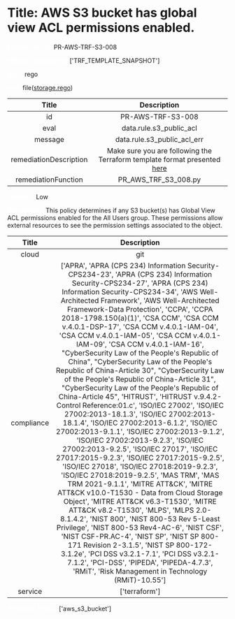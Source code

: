 



# Title: AWS S3 bucket has global view ACL permissions enabled.


***<font color="white">Master Test Id:</font>*** PR-AWS-TRF-S3-008

***<font color="white">Master Snapshot Id:</font>*** ['TRF_TEMPLATE_SNAPSHOT']

***<font color="white">type:</font>*** rego

***<font color="white">rule:</font>*** file([storage.rego])  
  
  
  
  

|Title|Description|
| :---: | :---: |
|id|PR-AWS-TRF-S3-008|
|eval|data.rule.s3_public_acl|
|message|data.rule.s3_public_acl_err|
|remediationDescription|Make sure you are following the Terraform template format presented <a href='https://registry.terraform.io/providers/hashicorp/aws/latest/docs/resources/s3_bucket' target='_blank'>here</a>|
|remediationFunction|PR_AWS_TRF_S3_008.py|


***<font color="white">Severity:</font>*** Low

***<font color="white">Description:</font>*** This policy determines if any S3 bucket(s) has Global View ACL permissions enabled for the All Users group. These permissions allow external resources to see the permission settings associated to the object.  
  
  

|Title|Description|
| :---: | :---: |
|cloud|git|
|compliance|['APRA', 'APRA (CPS 234) Information Security-CPS234-23', 'APRA (CPS 234) Information Security-CPS234-27', 'APRA (CPS 234) Information Security-CPS234-34', 'AWS Well-Architected Framework', 'AWS Well-Architected Framework-Data Protection', 'CCPA', 'CCPA 2018-1798.150(a)(1)', 'CSA CCM', 'CSA CCM v.4.0.1-DSP-17', 'CSA CCM v.4.0.1-IAM-04', 'CSA CCM v.4.0.1-IAM-05', 'CSA CCM v.4.0.1-IAM-09', 'CSA CCM v.4.0.1-IAM-16', "CyberSecurity Law of the People's Republic of China", "CyberSecurity Law of the People's Republic of China-Article 30", "CyberSecurity Law of the People's Republic of China-Article 31", "CyberSecurity Law of the People's Republic of China-Article 45", 'HITRUST', 'HITRUST v.9.4.2-Control Reference:01.c', 'ISO/IEC 27002', 'ISO/IEC 27002:2013-18.1.3', 'ISO/IEC 27002:2013-18.1.4', 'ISO/IEC 27002:2013-6.1.2', 'ISO/IEC 27002:2013-9.1.1', 'ISO/IEC 27002:2013-9.1.2', 'ISO/IEC 27002:2013-9.2.3', 'ISO/IEC 27002:2013-9.2.5', 'ISO/IEC 27017', 'ISO/IEC 27017:2015-9.2.3', 'ISO/IEC 27017:2015-9.2.5', 'ISO/IEC 27018', 'ISO/IEC 27018:2019-9.2.3', 'ISO/IEC 27018:2019-9.2.5', 'MAS TRM', 'MAS TRM 2021-9.1.1', 'MITRE ATT&CK', 'MITRE ATT&CK v10.0-T1530 - Data from Cloud Storage Object', 'MITRE ATT&CK v6.3-T1530', 'MITRE ATT&CK v8.2-T1530', 'MLPS', 'MLPS 2.0-8.1.4.2', 'NIST 800', 'NIST 800-53 Rev 5-Least Privilege', 'NIST 800-53 Rev4-AC-6', 'NIST CSF', 'NIST CSF-PR.AC-4', 'NIST SP', 'NIST SP 800-171 Revision 2-3.1.5', 'NIST SP 800-172-3.1.2e', 'PCI DSS v3.2.1-7.1', 'PCI DSS v3.2.1-7.1.2', 'PCI-DSS', 'PIPEDA', 'PIPEDA-4.7.3', 'RMiT', 'Risk Management in Technology (RMiT)-10.55']|
|service|['terraform']|


***<font color="white">Resource Types:</font>*** ['aws_s3_bucket']


[storage.rego]: https://github.com/prancer-io/prancer-compliance-test/tree/master/aws/terraform/storage.rego
